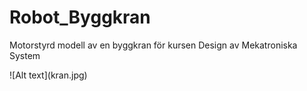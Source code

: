 # Robot_Byggkran
Motorstyrd modell av en byggkran för kursen Design av Mekatroniska System
<p>
<p>
![Alt text](kran.jpg)
